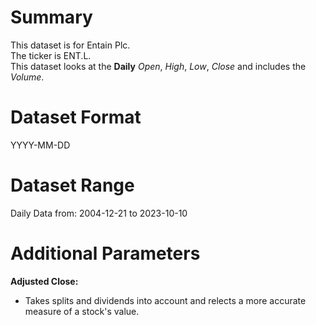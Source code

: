 # Summary

This dataset is for Entain Plc.    
The ticker is ENT.L.    
This dataset looks at the **Daily** _Open_, _High_, _Low_, _Close_ and includes the _Volume_.    


# Dataset Format  

YYYY-MM-DD    

# Dataset Range  

Daily Data from: 2004-12-21 to 2023-10-10    

# Additional Parameters  

**Adjusted Close:**  

* Takes splits and dividends into account and relects a more accurate measure of a stock's value.


